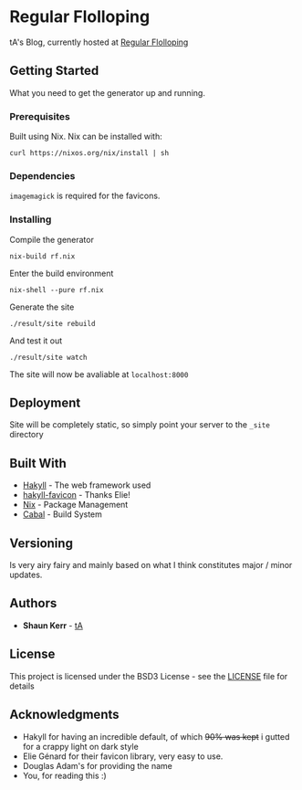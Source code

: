 # Regular Flolloping

tA's Blog, currently hosted at [Regular Flolloping](https://regularflolloping.com)

## Getting Started

What you need to get the generator up and running.

### Prerequisites

Built using Nix.
Nix can be installed with:  
```
curl https://nixos.org/nix/install | sh
```  

### Dependencies

`imagemagick` is required for the favicons.

### Installing

Compile the generator

```
nix-build rf.nix
```  

Enter the build environment

```
nix-shell --pure rf.nix
```

Generate the site

```
./result/site rebuild
```

And test it out

```
./result/site watch
```

The site will now be avaliable at `localhost:8000`

## Deployment

Site will be completely static, so simply point your server to the `_site` directory

## Built With

* [Hakyll](https://jaspervdj.be) - The web framework used
* [hakyll-favicon](https://github.com/elaye/hakyll-favicon) - Thanks Elie!
* [Nix](https://nixos.org) - Package Management
* [Cabal](https://cabal.readthedocs.io) - Build System

## Versioning

Is very airy fairy and mainly based on what I think constitutes major / minor updates.

## Authors

* **Shaun Kerr** - [tA](https://github.com/techieAgnostic)

## License

This project is licensed under the BSD3 License - see the [LICENSE](LICENSE) file for details

## Acknowledgments

* Hakyll for having an incredible default, of which ~~90% was kept~~ i gutted for a crappy light on dark style
* Elie Génard for their favicon library, very easy to use.
* Douglas Adam's for providing the name
* You, for reading this :)
